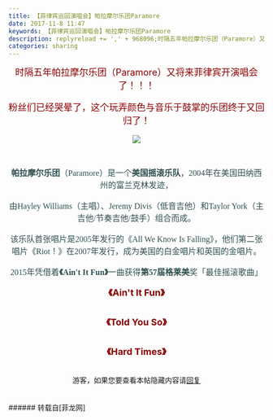 ```yaml
---
title: 【菲律宾巡回演唱会】帕拉摩尔乐团Paramore
date: 2017-11-8 11:47
keywords: 【菲律宾巡回演唱会】帕拉摩尔乐团Paramore
description: replyreload += ',' + 968096;时隔五年帕拉摩尔乐团（Paramore）又将来菲律宾开演唱会了！！！粉丝们已经哭晕了，这个玩弄颜色与音乐于鼓掌的乐团终于又回归了！帕拉摩尔乐团（Paramore）是一个美国摇滚乐队，2004年在美国田纳西州的富兰克林发迹，由Hayley Williams（主唱）、Jeremy Divis（低音吉他）和Taylor York（主吉他/节奏吉他/鼓手）组合而成。该乐队首张唱片是2005年发行的《All We Know Is Falling》，他们第二张唱片《Riot！》在2007年发行，成为美国的白金唱片和英国的金唱片。2015年凭借着《Ain't It Fun》一曲获得第57届格莱美奖「最佳摇滚歌曲」《Ain't It Fun》$('flv_D9V').innerHTML=(mobileplayer() ? "<iframe height='375' width='500' src='http://www.youtube.com/embed/6d2NmcE7pQU' frameborder=0 allowfullscreen></iframe>" : AC_FL_RunContent('width', '500', 'height', '375', 'allowNetworking', 'internal', 'allowScriptAccess', 'never', 'src', 'http://www.youtube.com/v/6d2NmcE7pQU&hl=zh_CN&fs=1', 'quality', 'high', 'bgcolor', '#ffffff', 'wmode', 'transparent', 'allowfullscreen', 'true'));《Told You So》$('flv_tv0').innerHTML=(mobileplayer() ? "<iframe height='375' width='500' src='http://www.youtube.com/embed/yw-RPm1uOM4' frameborder=0 allowfullscreen></iframe>" : AC_FL_RunContent('width', '500', 'height', '375', 'allowNetworking', 'internal', 'allowScriptAccess', 'never', 'src', 'http://www.youtube.com/v/yw-RPm1uOM4&hl=zh_CN&fs=1', 'quality', 'high', 'bgcolor', '#ffffff', 'wmode', 'transparent', 'allowfullscreen', 'true'));《Hard Times》$('flv_F74').innerHTML=(mobileplayer() ? "<iframe height='375' width='500' src='http://www.youtube.com/embed/AEB6ibtdPZc' frameborder=0 allowfullscreen></iframe>" : AC_FL_RunContent('width', '500', 'height', '375', 'allowNetworking', 'internal', 'allowScriptAccess', 'never', 'src', 'http://www.youtube.com/v/AEB6ibtdPZc&hl=zh_CN&fs=1', 'quality', 'high', 'bgcolor', '#ffffff', 'wmode', 'transparent', 'allowfullscreen', 'true'));游客，如果您要查看本帖隐藏内容请回复
categories: sharing
---
```

<td class="t_f" id="postmessage_968096">

<script type="5bae9dfdc8fdd66572244f56-text/javascript">replyreload += ',' + 968096;</script><div align="center"><font size="4"><font color="#8b0000">时隔五年帕拉摩尔乐团（Paramore）又将来菲律宾开演唱会了！！！</font></font></div><br/>
<div align="center"><font size="4"><font color="#8b0000">粉丝们已经哭晕了，这个玩弄颜色与音乐于鼓掌的乐团终于又回归了！</font></font></div><br/>
<div align="center"><font size="4">

<img aid="670647" data-cf-modified-5bae9dfdc8fdd66572244f56-="" file="data/attachment/forum/201711/08/112713qobjgc1f4mogggca.jpg.thumb.jpg" id="aimg_670647" inpost="1" onclick="" onmouseover="" src="http://www.flw.ph/data/attachment/forum/201711/08/112713qobjgc1f4mogggca.jpg" style="cursor:pointer" zoomfile="data/attachment/forum/201711/08/112713qobjgc1f4mogggca.jpg"/>


</font></div><br/>
<div align="center"><font face="Tahoma"><font color="#2f4f4f"><strong><font size="3">帕拉摩尔乐团</font></strong><font size="3">（Paramore）是一个<strong>美国摇滚乐队</strong>，2004年在美国田纳西州的富兰克林发迹，</font></font></font></div><br/>
<div align="center"><font face="Tahoma"><font size="3"><font color="#2f4f4f">由Hayley Williams（主唱）、Jeremy Divis（低音吉他）和Taylor York（主吉他/节奏吉他/鼓手）组合而成。</font></font></font></div><br/>
<div align="center"><font face="Tahoma"><font size="3"><font color="#2f4f4f">该乐队首张唱片是2005年发行的《All We Know Is Falling》，他们第二张唱片《Riot！》在2007年发行，成为美国的白金唱片和英国的金唱片。</font></font></font></div><br/>
<div align="center"><font face="Tahoma"><font size="3"><font color="#2f4f4f">2015年凭借着<strong>《Ain't It Fun》</strong>一曲获得<strong>第57届格莱美</strong>奖「最佳摇滚歌曲」</font></font></font></div><br/>
<div align="center"><img alt="" border="0" class="zoom" data-cf-modified-5bae9dfdc8fdd66572244f56-="" file="static/image/hrline/line7.png" id="aimg_aN0Yb" lazyloadthumb="1" onclick="" onmouseover="" src="http://www.flw.ph/static/image/hrline/line7.png"/><br/>
<font size="4"><font color="#8b0000"><strong>《Ain't It Fun》</strong></font></font></div><br/>
<div align="center"><span id="flv_D9V"></span><script reload="1" type="5bae9dfdc8fdd66572244f56-text/javascript">$('flv_D9V').innerHTML=(mobileplayer() ? "<iframe height='375' width='500' src='http://www.youtube.com/embed/6d2NmcE7pQU' frameborder=0 allowfullscreen></iframe>" : AC_FL_RunContent('width', '500', 'height', '375', 'allowNetworking', 'internal', 'allowScriptAccess', 'never', 'src', 'http://www.youtube.com/v/6d2NmcE7pQU&hl=zh_CN&fs=1', 'quality', 'high', 'bgcolor', '#ffffff', 'wmode', 'transparent', 'allowfullscreen', 'true'));</script></div><br/>
<div align="center"><font size="4"><font color="#8b0000"><strong>《Told You So》</strong></font></font></div><br/>
<div align="center"><span id="flv_tv0"></span><script reload="1" type="5bae9dfdc8fdd66572244f56-text/javascript">$('flv_tv0').innerHTML=(mobileplayer() ? "<iframe height='375' width='500' src='http://www.youtube.com/embed/yw-RPm1uOM4' frameborder=0 allowfullscreen></iframe>" : AC_FL_RunContent('width', '500', 'height', '375', 'allowNetworking', 'internal', 'allowScriptAccess', 'never', 'src', 'http://www.youtube.com/v/yw-RPm1uOM4&hl=zh_CN&fs=1', 'quality', 'high', 'bgcolor', '#ffffff', 'wmode', 'transparent', 'allowfullscreen', 'true'));</script></div><br/>
<div align="center"><font size="4"><font color="#8b0000"><strong>《Hard Times》</strong></font></font></div><br/>
<div align="center"><span id="flv_F74"></span><script reload="1" type="5bae9dfdc8fdd66572244f56-text/javascript">$('flv_F74').innerHTML=(mobileplayer() ? "<iframe height='375' width='500' src='http://www.youtube.com/embed/AEB6ibtdPZc' frameborder=0 allowfullscreen></iframe>" : AC_FL_RunContent('width', '500', 'height', '375', 'allowNetworking', 'internal', 'allowScriptAccess', 'never', 'src', 'http://www.youtube.com/v/AEB6ibtdPZc&hl=zh_CN&fs=1', 'quality', 'high', 'bgcolor', '#ffffff', 'wmode', 'transparent', 'allowfullscreen', 'true'));</script></div><br/>
<div align="center"><div class="locked">游客，如果您要查看本帖隐藏内容请<a data-cf-modified-5bae9dfdc8fdd66572244f56-="" href="forum.php?mod=post&amp;action=reply&amp;fid=47&amp;tid=282903" onclick="if (!window.__cfRLUnblockHandlers) return false; showWindow('reply', this.href)">回复</a></div></div><br/>
<br/>
</td>
###### 转载自[菲龙网]